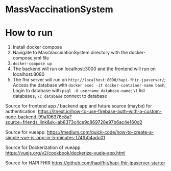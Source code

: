 # MassVaccinationSystem

# How to run
1. Install docker compose
2. Navigate to MassVaccinationSystem directory with the docker-compose.yml file
3. `docker-compose up`
4. The backend will run on localhost:3000 and the frontend will run on localhost:8080
5. The fhir server will run on `http://localhost:8090/hapi-fhir-jpaserver/`;
   Access the database with `docker exec -it docker-container-name bash`;
   Login to database with `psql -U username database-name`;
   `\l` list databases, `\c database` connect to database

Source for frontend app / backend app and future source (maybe) for
authentication: https://itnext.io/how-to-use-firebase-auth-with-a-custom-node-backend-99a106376c8a?source=friends_link&sk=ab8373c4ce9c869728e97b6ac4e160d2

Source for vueapp: https://medium.com/quick-code/how-to-create-a-simple-vue-js-app-in-5-minutes-f74fb04adc01

Source for Dockerization of vueapp https://vuejs.org/v2/cookbook/dockerize-vuejs-app.html

Source for HAPI FHIR https://github.com/hapifhir/hapi-fhir-jpaserver-starter